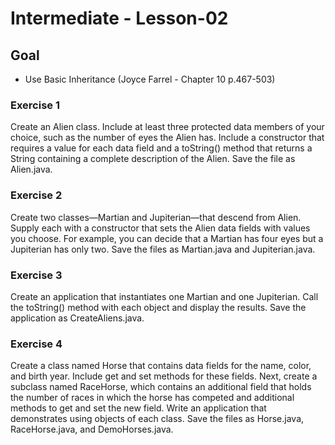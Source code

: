# Intermediate - Lesson-02

## Goal
* Use Basic Inheritance (Joyce Farrel - Chapter 10 p.467-503)

### Exercise 1
Create an Alien class. Include at least three protected data members of your 
choice, such as the number of eyes the Alien has. Include a constructor that 
requires a value for each data field and a toString() method that returns a 
String containing a complete description of the Alien. Save the file as 
Alien.java.

### Exercise 2
Create two classes—Martian and Jupiterian—that descend from Alien. 
Supply each with a constructor that sets the Alien data fields with values 
you choose. For example, you can decide that a Martian has four eyes but a 
Jupiterian has only two. Save the files as Martian.java and Jupiterian.java.

### Exercise 3
Create an application that instantiates one Martian and one Jupiterian. Call 
the toString() method with each object and display the results. Save the 
application as CreateAliens.java.

### Exercise 4
Create a class named Horse that contains data fields for the name, color, and 
birth year. Include get and set methods for these fields. Next, create a subclass 
named RaceHorse, which contains an additional field that holds the number of 
races in which the horse has competed and additional methods to get and set 
the new field. Write an application that demonstrates using objects of each class. 
Save the files as Horse.java, RaceHorse.java, and DemoHorses.java.
